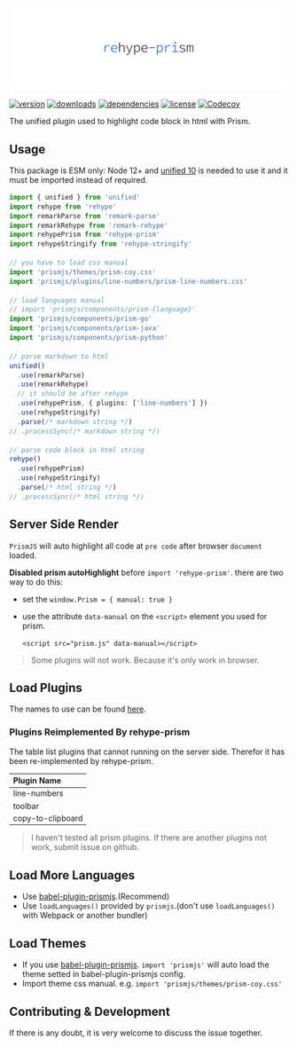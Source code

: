 <!-- title -->
<p align="center" style="padding-top: 40px">
  <img src="./images/logo.svg?sanitize=true" alt="logo" />
</p>

<!-- <h1 align="center" style="text-align: center">REHYPE-PRISM</h1> -->
<!-- title -->


[![version](https://img.shields.io/npm/v/rehype-prism.svg?logo=npm&style=for-the-badge)](https://www.npmjs.com/package/rehype-prism)
[![downloads](https://img.shields.io/npm/dm/rehype-prism.svg?logo=npm&style=for-the-badge)](https://www.npmjs.com/package/rehype-prism)
[![dependencies](https://img.shields.io/librariesio/release/npm/rehype-prism?logo=npm&style=for-the-badge)](https://www.npmjs.com/package/rehype-prism)
[![license](https://img.shields.io/npm/l/rehype-prism.svg?logo=github&style=for-the-badge)](https://www.npmjs.com/package/rehype-prism)
[![Codecov](https://img.shields.io/codecov/c/gh/Val-istar-Guo/rehype-prism?logo=codecov&token=PWMEC8L6DN&style=for-the-badge)](https://codecov.io/gh/Val-istar-Guo/rehype-prism)


<!-- description -->

The unified plugin used to highlight code block in html with Prism.

<!-- description -->

## Usage

<!-- usage -->

This package is ESM only: Node 12+ and [unified 10](https://www.npmjs.com/package/unified) is needed to use it and it must be imported instead of required.

```typescript
import { unified } from 'unified'
import rehype from 'rehype'
import remarkParse from 'remark-parse'
import remarkRehype from 'remark-rehype'
import rehypePrism from 'rehype-prism'
import rehypeStringify from 'rehype-stringify'

// you have to load css manual
import 'prismjs/themes/prism-coy.css'
import 'prismjs/plugins/line-numbers/prism-line-numbers.css'

// load languages manual
// import 'prismjs/components/prism-{language}'
import 'prismjs/components/prism-go'
import 'prismjs/components/prism-java'
import 'prismjs/components/prism-python'

// parse markdown to html
unified()
  .use(remarkParse)
  .use(remarkRehype)
  // it should be after rehype
  .use(rehypePrism, { plugins: ['line-numbers'] })
  .use(rehypeStringify)
  .parse(/* markdown string */)
// .processSync(/* markdown string */)

// parse code block in html string
rehype()
  .use(rehypePrism)
  .use(rehypeStringify)
  .parse(/* html string */)
// .processSync(/* html string */)
```

## Server Side Render

`PrismJS` will auto highlight all code at `pre code` after browser `document` loaded.

**Disabled prism autoHighlight** before `import 'rehype-prism'`. there are two way to do this:

- set the `window.Prism = { manual: true }`
- use the attribute `data-manual` on the `<script>` element you used for prism.

  `<script src="prism.js" data-manual></script>`

> Some plugins will not work. Because it's only work in browser.

## Load Plugins

The names to use can be found [here](https://github.com/PrismJS/prism/tree/master/plugins).

### Plugins Reimplemented By rehype-prism

The table list plugins that cannot running on the server side.
Therefor it has been re-implemented by rehype-prism.

| Plugin Name       |
|:------------------|
| line-numbers      |
| toolbar           |
| copy-to-clipboard |

> I haven't tested all prism plugins.
> If there are another plugins not work,
> submit issue on github.

## Load More Languages

- Use [babel-plugin-prismjs](https://www.npmjs.com/package/babel-plugin-prismjs).(Recommend)
- Use `loadLanguages()` provided by `prismjs`.(don't use `loadLanguages()` with Webpack or another bundler)

## Load Themes

- If you use [babel-plugin-prismjs](https://www.npmjs.com/package/babel-plugin-prismjs).
  `import 'prismjs'` will auto load the theme setted in babel-plugin-prismjs config.
- Import theme css manual. e.g. `import 'prismjs/themes/prism-coy.css'`

<!-- usage -->

## Contributing & Development

If there is any doubt, it is very welcome to discuss the issue together.
